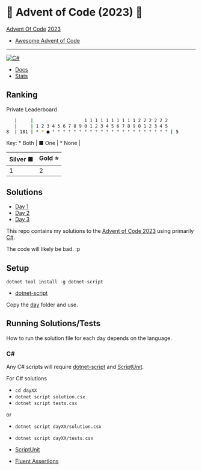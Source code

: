 # 🎄 Advent of Code (2023) 🎄

[Advent Of Code](https://adventofcode.com/) [2023](https://adventofcode.com/2023/)

- [Awesome Advent of Code](https://github.com/Bogdanp/awesome-advent-of-code)

---

[![C#](https://img.shields.io/badge/c%23-%23239120.svg?style=for-the-badge&logo=c-sharp&logoColor=white)](https://learn.microsoft.com/en-us/dotnet/csharp/)

- [Docs](docs/README.md)
- [Stats](docs/STATS.md)

## Ranking

Private Leaderboard

```bash
   |     |                   1 1 1 1 1 1 1 1 1 1 2 2 2 2 2 2
   |     | 1 2 3 4 5 6 7 8 9 0 1 2 3 4 5 6 7 8 9 0 1 2 3 4 5
8  | 181 | * * ■ ° ° ° ° ° ° ° ° ° ° ° ° ° ° ° ° ° ° ° ° ° ° | 5
```

Key: \* Both | ■ One | ° None |

| Silver ■ | Gold ⭐ |
| -------- | ------- |
| 1        | 2       |

## Solutions

- [Day 1](day01/README.md)
- [Day 2](day02/README.md)
- [Day 3](day03/README.md)
  <!-- - [Day 4](day04/README.md) -->
  <!-- - [Day 5](day05/README.md) -->
  <!-- - [Day 6](day06/README.md) -->
  <!-- - [Day 7](day07/README.md) -->
  <!-- - [Day 8](day08/README.md) -->
  <!-- - [Day 9](day09/README.md) -->
  <!-- - [Day 10](day10/README.md) -->
  <!-- - [Day 11](day11/README.md) -->
  <!-- - [Day 12](day12/README.md) -->
  <!-- - [Day 13](day13/README.md) -->
  <!-- - [Day 14](day14/README.md) -->
  <!-- - [Day 15](day15/README.md) -->
  <!-- - [Day 16](day16/README.md) -->
  <!-- - [Day 17](day17/README.md) -->
  <!-- - [Day 18](day18/README.md) -->
  <!-- - [Day 19](day19/README.md) -->
  <!-- - [Day 20](day20/README.md) -->
  <!-- - [Day 21](day21/README.md) -->
  <!-- - [Day 22](day22/README.md) -->
  <!-- - [Day 23](day23/README.md) -->
  <!-- - [Day 24](day24/README.md) -->
  <!-- - [Day 25](day25/README.md) -->

<!-- [![For: Advent Of Code](https://img.shields.io/badge/for-advent_of_code-green.svg)](https://adventofcode.com/) -->
<!-- [![License: MIT](https://img.shields.io/badge/License-MIT-lightgrey.svg)](https://opensource.org/licenses/MIT)  -->

<!-- https://github.com/marketplace/actions/aoc-badges -->
<!-- ![](https://img.shields.io/badge/day%20📅-6-blue) -->
<!-- ![](https://img.shields.io/badge/stars%20⭐-12-yellow) -->
<!-- ![](https://img.shields.io/badge/days%20completed-6-red) -->

This repo contains my solutions to the [Advent of Code 2023](https://adventofcode.com/2022) using primarily [C#](https://learn.microsoft.com/en-us/dotnet/csharp/).

The code will likely be bad. :p

## Setup

`dotnet tool install -g dotnet-script`

- [dotnet-script](https://github.com/dotnet-script/dotnet-script)

Copy the [day](day/) folder and use.

## Running Solutions/Tests

How to run the solution file for each day depends on the language.

### C#

Any C# scripts will require [dotnet-script](https://github.com/filipw/dotnet-script) and [ScriptUnit](https://github.com/seesharper/ScriptUnit).

For C# solutions

- `cd dayXX`
- `dotnet script solution.csx`
- `dotnet script tests.csx`

or

- `dotnet script dayXX/solution.csx`
- `dotnet script dayXX/tests.csx`

- [ScriptUnit](https://github.com/seesharper/ScriptUnit)
- [Fluent Assertions](https://github.com/fluentassertions/fluentassertions)

